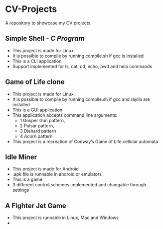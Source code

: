 # CV-Projects
A repository to showcase my CV projects. 

## Simple Shell - *C Program*
- This project is made for Linux
- It is possible to compile by running compile.sh if gcc is installed
- This is a CLI application
- Support implemented for  ls, cat, cd, echo, pwd and help commands

## Game of Life clone
- This project is made for Linux
- It is possible to compile by running compile.sh if gcc and raylib are installed
- This is a GUI application
- This application accepts command line arguments:
  - 1 Gosper Gun pattern,
  - 2 Pulsar pattern,
  - 3 Diehard pattern
  - 4 Acorn pattern
- This project is a recreation of Conway’s Game of Life cellular automata

## Idle Miner
- This project is made for Android
- .apk file is runnable in android or emulators
- This is a game
- 3 different control schemes implemented and changable through settings

## A Fighter Jet Game 
- This project is runnable in Linux, Mac and Windows
- 
